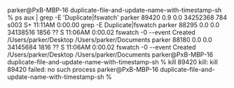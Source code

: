 parker@PxB-MBP-16 duplicate-file-and-update-name-with-timestamp-sh % ps aux | grep -E 'Duplicate|fswatch'
parker           89420   0.9  0.0 34252368    784 s003  S+   11:11AM   0:00.00 grep -E Duplicate|fswatch
parker           88295   0.0  0.0 34138516   1856   ??  S    11:06AM   0:00.02 fswatch -0 --event Created /Users/parker/Desktop /Users/parker/Documents
parker           88180   0.0  0.0 34145684   1816   ??  S    11:06AM   0:00.02 fswatch -0 --event Created /Users/parker/Desktop /Users/parker/Documents
parker@PxB-MBP-16 duplicate-file-and-update-name-with-timestamp-sh % kill 89420
kill: kill 89420 failed: no such process
parker@PxB-MBP-16 duplicate-file-and-update-name-with-timestamp-sh % 
